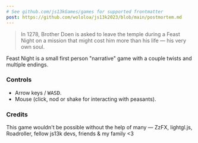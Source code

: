 ```yaml
---
# See github.com/js13kGames/games for supported frontmatter
post: https://github.com/wololoa/js13k2023/blob/main/postmortem.md
---
```

> In 1278, Brother Doen is asked to leave the temple during a Feast Night on a mission that might cost him more than his life — his very own soul.

Feast Night is a small first person "narrative" game with a couple twists and multiple endings.

### Controls
* Arrow keys / <kbd>W</kbd><kbd>A</kbd><kbd>S</kbd><kbd>D</kbd>.
* Mouse (click, nod or shake for interacting with peasants).

### Credits

This game wouldn't be possible without the help of many — ZzFX, lightgl.js, Roadroller, fellow js13k devs, friends & my family <3
